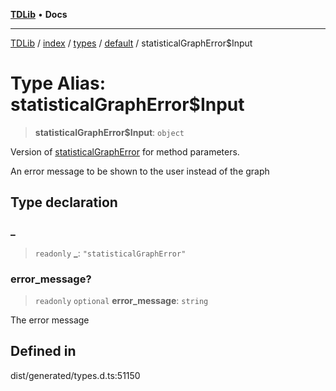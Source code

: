 [**TDLib**](../../../../../../README.md) • **Docs**

***

[TDLib](../../../../../../modules.md) / [index](../../../../../README.md) / [types](../../../README.md) / [default](../README.md) / statisticalGraphError$Input

# Type Alias: statisticalGraphError$Input

> **statisticalGraphError$Input**: `object`

Version of [statisticalGraphError](statisticalGraphError.md) for method parameters.

An error message to be shown to the user instead of the graph

## Type declaration

### \_

> `readonly` **\_**: `"statisticalGraphError"`

### error\_message?

> `readonly` `optional` **error\_message**: `string`

The error message

## Defined in

dist/generated/types.d.ts:51150
